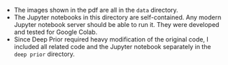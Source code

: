 * The images shown in the pdf are all in the `data` directory.
* The Jupyter notebooks in this directory are self-contained. Any modern Jupyter notebook server should be able to run it. They were developed and tested for Google Colab.
* Since Deep Prior required heavy modification of the original code, I included all related code and the Jupyter notebook separately in the `deep prior` directory. 
